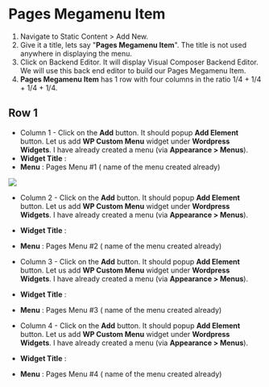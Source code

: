# Pages Megamenu Item

1. Navigate to Static Content > Add New.
2. Give it a title, lets say "**Pages Megamenu Item**". The title is not used anywhere in displaying the menu.
3. Click on Backend Editor. It will display Visual Composer Backend Editor. We will use this back end editor to build our Pages Megamenu Item.
4. **Pages Megamenu Item** has 1 row with four columns in the ratio 1/4 + 1/4 + 1/4 + 1/4.


## Row 1

 * Column 1 - Click on the **Add** button. It should popup **Add Element** button. Let us add **WP Custom Menu** widget under **Wordpress Widgets**. I have already created a menu (via **Appearance > Menus**).
  * **Widget Title** :
  * **Menu** : Pages Menu #1 ( name of the menu created already)

 ![](http://transvelo.github.io/docs/electro/images/wp-custom-menu-setting.png)

 * Column 2 - Click on the **Add** button. It should popup **Add Element** button. Let us add **WP Custom Menu** widget under **Wordpress Widgets**. I have already created a menu (via **Appearance > Menus**).
  * **Widget Title** :
  * **Menu** : Pages Menu #2 ( name of the menu created already)

 * Column 3 - Click on the **Add** button. It should popup **Add Element** button. Let us add **WP Custom Menu** widget under **Wordpress Widgets**. I have already created a menu (via **Appearance > Menus**).
  * **Widget Title** :
  * **Menu** : Pages Menu #3 ( name of the menu created already)

 * Column 4 - Click on the **Add** button. It should popup **Add Element** button. Let us add **WP Custom Menu** widget under **Wordpress Widgets**. I have already created a menu (via **Appearance > Menus**).
  * **Widget Title** :
  * **Menu** : Pages Menu #4 ( name of the menu created already)


